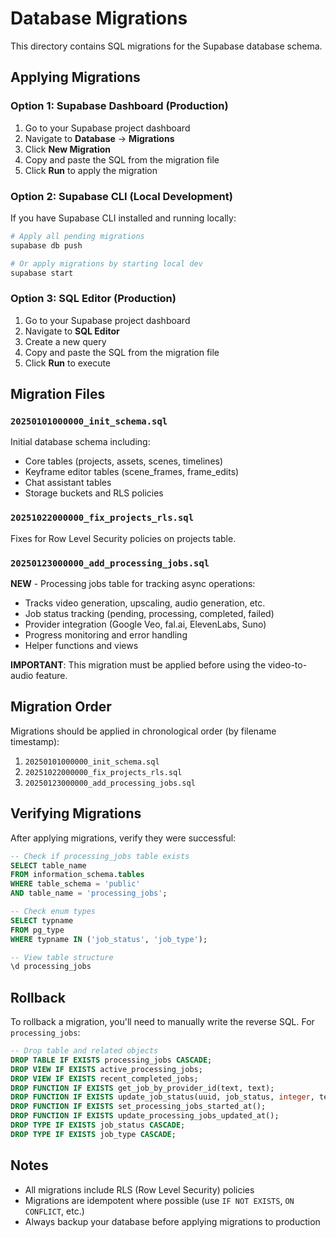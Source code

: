 # Database Migrations

This directory contains SQL migrations for the Supabase database schema.

## Applying Migrations

### Option 1: Supabase Dashboard (Production)

1. Go to your Supabase project dashboard
2. Navigate to **Database** → **Migrations**
3. Click **New Migration**
4. Copy and paste the SQL from the migration file
5. Click **Run** to apply the migration

### Option 2: Supabase CLI (Local Development)

If you have Supabase CLI installed and running locally:

```bash
# Apply all pending migrations
supabase db push

# Or apply migrations by starting local dev
supabase start
```

### Option 3: SQL Editor (Production)

1. Go to your Supabase project dashboard
2. Navigate to **SQL Editor**
3. Create a new query
4. Copy and paste the SQL from the migration file
5. Click **Run** to execute

## Migration Files

### `20250101000000_init_schema.sql`

Initial database schema including:

- Core tables (projects, assets, scenes, timelines)
- Keyframe editor tables (scene_frames, frame_edits)
- Chat assistant tables
- Storage buckets and RLS policies

### `20251022000000_fix_projects_rls.sql`

Fixes for Row Level Security policies on projects table.

### `20250123000000_add_processing_jobs.sql`

**NEW** - Processing jobs table for tracking async operations:

- Tracks video generation, upscaling, audio generation, etc.
- Job status tracking (pending, processing, completed, failed)
- Provider integration (Google Veo, fal.ai, ElevenLabs, Suno)
- Progress monitoring and error handling
- Helper functions and views

**IMPORTANT**: This migration must be applied before using the video-to-audio feature.

## Migration Order

Migrations should be applied in chronological order (by filename timestamp):

1. `20250101000000_init_schema.sql`
2. `20251022000000_fix_projects_rls.sql`
3. `20250123000000_add_processing_jobs.sql`

## Verifying Migrations

After applying migrations, verify they were successful:

```sql
-- Check if processing_jobs table exists
SELECT table_name
FROM information_schema.tables
WHERE table_schema = 'public'
AND table_name = 'processing_jobs';

-- Check enum types
SELECT typname
FROM pg_type
WHERE typname IN ('job_status', 'job_type');

-- View table structure
\d processing_jobs
```

## Rollback

To rollback a migration, you'll need to manually write the reverse SQL. For `processing_jobs`:

```sql
-- Drop table and related objects
DROP TABLE IF EXISTS processing_jobs CASCADE;
DROP VIEW IF EXISTS active_processing_jobs;
DROP VIEW IF EXISTS recent_completed_jobs;
DROP FUNCTION IF EXISTS get_job_by_provider_id(text, text);
DROP FUNCTION IF EXISTS update_job_status(uuid, job_status, integer, text, jsonb);
DROP FUNCTION IF EXISTS set_processing_jobs_started_at();
DROP FUNCTION IF EXISTS update_processing_jobs_updated_at();
DROP TYPE IF EXISTS job_status CASCADE;
DROP TYPE IF EXISTS job_type CASCADE;
```

## Notes

- All migrations include RLS (Row Level Security) policies
- Migrations are idempotent where possible (use `IF NOT EXISTS`, `ON CONFLICT`, etc.)
- Always backup your database before applying migrations to production
